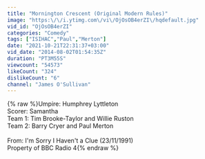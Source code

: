 ```yaml
---
title: "Mornington Crescent (Original Modern Rules)"
image: "https:\/\/i.ytimg.com\/vi\/OjOsOB4erZI\/hqdefault.jpg"
vid_id: "OjOsOB4erZI"
categories: "Comedy"
tags: ["ISIHAC","Paul","Merton"]
date: "2021-10-21T22:31:37+03:00"
vid_date: "2014-08-02T01:54:35Z"
duration: "PT3M55S"
viewcount: "54573"
likeCount: "324"
dislikeCount: "6"
channel: "James O'Sullivan"
---
```

{% raw %}Umpire: Humphrey Lyttleton<br />Scorer: Samantha<br />Team 1: Tim Brooke-Taylor and Willie Ruston<br />Team 2: Barry Cryer and Paul Merton<br /><br />From: I'm Sorry I Haven't a Clue (23/11/1991)<br />Property of BBC Radio 4{% endraw %}
